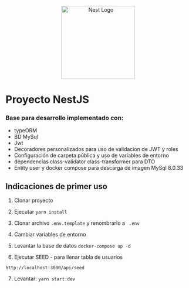<p align="center">
  <a href="http://nestjs.com/" target="blank"><img src="https://nestjs.com/img/logo-small.svg" width="200" alt="Nest Logo" /></a>
</p>

# Proyecto NestJS

### Base para desarrollo implementado con:
- typeORM
- BD MySql
- Jwt
- Decoradores personalizados para uso de validacion de JWT y roles
- Configuración de carpeta pública y uso de variables de entorno
- dependencias class-validator class-transformer para DTO
- Entity user y docker compose para descarga de imagen MySql 8.0.33

## Indicaciones de primer uso

1. Clonar proyecto
2. Ejecutar ``` yarn install ```
3. Clonar archivo ``` .env.template ``` y renombrarlo a ``` 
.env ```
4. Cambiar variables de entorno
5. Levantar la base de datos
``` docker-compose up -d ```

6. Ejecutar SEED - para llenar tabla de usuarios
```
http://localhost:3000/api/seed
```
7. Levantar: ``` yarn start:dev ```

